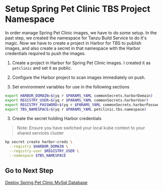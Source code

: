 # Setup Spring Pet Clinic TBS Project Namespace

In order manage Spring Pet Clinic images, we have to do some setup.  In the past step, we created the namespace for Tanzu Build Service to do it's magic.  Now we have to create a project in Harbor for TBS to publish images, and also create a secret in that namespace with the Harbor credentials required to push the images.

1. Create a project in Harbor for Spring Pet Clinic images.  I created it as `petclinic` and set it as public.

2. Configure the Harbor project to scan images immediately on push.

3. Set environment variables for use in the following sections

```bash
export HARBOR_DOMAIN=$(yq r $PARAMS_YAML commonSecrets.harborDomain)
export REGISTRY_USER=$(yq r $PARAMS_YAML commonSecrets.harborUser)
export REGISTRY_PASSWORD=$(yq r $PARAMS_YAML commonSecrets.harborPassword)
export TBS_NAMESPACE=$(yq r $PARAMS_YAML petclinic.tbs.namespace)
```

3. Create the secret holding Harbor credentials

>Note: Ensure you have switched your local kube context to your shared services cluster

```bash
kp secret create harbor-creds \
  --registry $HARBOR_DOMAIN \
  --registry-user $REGISTRY_USER \
  --namespace $TBS_NAMESPACE
```

## Go to Next Step

[Deploy Spring Pet Clinic MySql Database](06-petclinic-db.md)